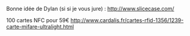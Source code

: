 Bonne idée de Dylan (si si je vous jure) :
http://www.slicecase.com/

100 cartes NFC pour 59€
http://www.cardalis.fr/cartes-rfid-1356/1239-carte-mifare-ultralight.html